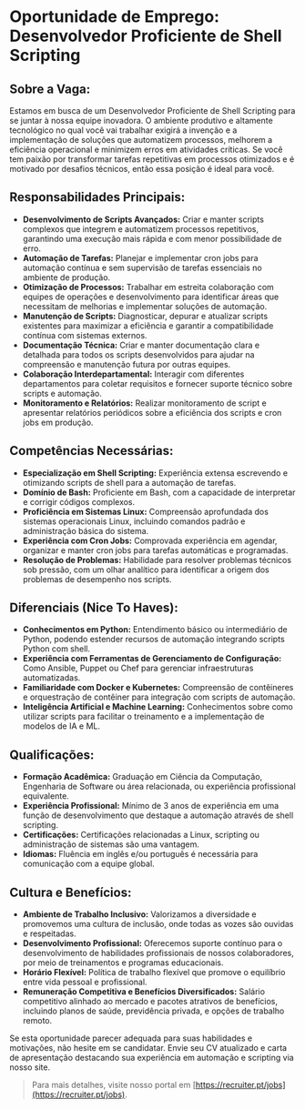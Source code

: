 
# Oportunidade de Emprego: Desenvolvedor Proficiente de Shell Scripting

## Sobre a Vaga:
Estamos em busca de um Desenvolvedor Proficiente de Shell Scripting para se juntar à nossa equipe inovadora. O ambiente produtivo e altamente tecnológico no qual você vai trabalhar exigirá a invenção e a implementação de soluções que automatizem processos, melhorem a eficiência operacional e minimizem erros em atividades críticas. Se você tem paixão por transformar tarefas repetitivas em processos otimizados e é motivado por desafios técnicos, então essa posição é ideal para você.

## Responsabilidades Principais:
- **Desenvolvimento de Scripts Avançados:** Criar e manter scripts complexos que integrem e automatizem processos repetitivos, garantindo uma execução mais rápida e com menor possibilidade de erro.
- **Automação de Tarefas:** Planejar e implementar cron jobs para automação contínua e sem supervisão de tarefas essenciais no ambiente de produção.
- **Otimização de Processos:** Trabalhar em estreita colaboração com equipes de operações e desenvolvimento para identificar áreas que necessitam de melhorias e implementar soluções de automação.
- **Manutenção de Scripts:** Diagnosticar, depurar e atualizar scripts existentes para maximizar a eficiência e garantir a compatibilidade contínua com sistemas externos.
- **Documentação Técnica:** Criar e manter documentação clara e detalhada para todos os scripts desenvolvidos para ajudar na compreensão e manutenção futura por outras equipes.
- **Colaboração Interdepartamental:** Interagir com diferentes departamentos para coletar requisitos e fornecer suporte técnico sobre scripts e automação.
- **Monitoramento e Relatórios:** Realizar monitoramento de script e apresentar relatórios periódicos sobre a eficiência dos scripts e cron jobs em produção.

## Competências Necessárias:
- **Especialização em Shell Scripting:** Experiência extensa escrevendo e otimizando scripts de shell para a automação de tarefas.
- **Domínio de Bash:** Proficiente em Bash, com a capacidade de interpretar e corrigir códigos complexos.
- **Proficiência em Sistemas Linux:** Compreensão aprofundada dos sistemas operacionais Linux, incluindo comandos padrão e administração básica do sistema.
- **Experiência com Cron Jobs:** Comprovada experiência em agendar, organizar e manter cron jobs para tarefas automáticas e programadas.
- **Resolução de Problemas:** Habilidade para resolver problemas técnicos sob pressão, com um olhar analítico para identificar a origem dos problemas de desempenho nos scripts.

## Diferenciais (Nice To Haves):
- **Conhecimentos em Python:** Entendimento básico ou intermediário de Python, podendo estender recursos de automação integrando scripts Python com shell.
- **Experiência com Ferramentas de Gerenciamento de Configuração:** Como Ansible, Puppet ou Chef para gerenciar infraestruturas automatizadas.
- **Familiaridade com Docker e Kubernetes:** Compreensão de contêineres e orquestração de contêiner para integração com scripts de automação.
- **Inteligência Artificial e Machine Learning:** Conhecimentos sobre como utilizar scripts para facilitar o treinamento e a implementação de modelos de IA e ML.

## Qualificações:
- **Formação Acadêmica:** Graduação em Ciência da Computação, Engenharia de Software ou área relacionada, ou experiência profissional equivalente.
- **Experiência Profissional:** Mínimo de 3 anos de experiência em uma função de desenvolvimento que destaque a automação através de shell scripting.
- **Certificações:** Certificações relacionadas a Linux, scripting ou administração de sistemas são uma vantagem.
- **Idiomas:** Fluência em inglês e/ou português é necessária para comunicação com a equipe global.

## Cultura e Benefícios:
- **Ambiente de Trabalho Inclusivo:** Valorizamos a diversidade e promovemos uma cultura de inclusão, onde todas as vozes são ouvidas e respeitadas.
- **Desenvolvimento Profissional:** Oferecemos suporte contínuo para o desenvolvimento de habilidades profissionais de nossos colaboradores, por meio de treinamentos e programas educacionais.
- **Horário Flexível:** Política de trabalho flexível que promove o equilíbrio entre vida pessoal e profissional.
- **Remuneração Competitiva e Benefícios Diversificados:** Salário competitivo alinhado ao mercado e pacotes atrativos de benefícios, incluindo planos de saúde, previdência privada, e opções de trabalho remoto.

Se esta oportunidade parecer adequada para suas habilidades e motivações, não hesite em se candidatar. Envie seu CV atualizado e carta de apresentação destacando sua experiência em automação e scripting via nosso site.

> Para mais detalhes, visite nosso portal em [https://recruiter.pt/jobs](https://recruiter.pt/jobs).

